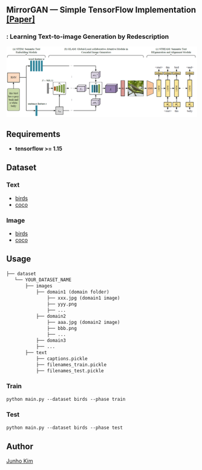 ## MirrorGAN &mdash; Simple TensorFlow Implementation [[Paper]](https://arxiv.org/abs/1903.05854)
### : Learning Text-to-image Generation by Redescription

<div align="center">
  <img src="./assets/teaser.png">
</div>

## Requirements
* **tensorflow >= 1.15**

## Dataset
### Text
* [birds](https://drive.google.com/file/d/1O_LtUP9sch09QH3s_EBAgLEctBQ5JBSJ/view)
* [coco](https://drive.google.com/file/d/1rSnbIGNDGZeHlsUlLdahj0RJ9oo6lgH9/view)

### Image
* [birds](http://www.vision.caltech.edu/visipedia/CUB-200-2011.html)
* [coco](http://cocodataset.org/#download)

## Usage
```
├── dataset
   └── YOUR_DATASET_NAME
       ├── images
           ├── domain1 (domain folder)
               ├── xxx.jpg (domain1 image)
               ├── yyy.png
               ├── ...
           ├── domain2
               ├── aaa.jpg (domain2 image)
               ├── bbb.png
               ├── ...
           ├── domain3
           ├── ...
       ├── text
           ├── captions.pickle
           ├── filenames_train.pickle
           ├── filenames_test.pickle
```

### Train
```
python main.py --dataset birds --phase train
```

### Test
```
python main.py --dataset birds --phase test
```



## Author
[Junho Kim](http://bit.ly/jhkim_ai)
